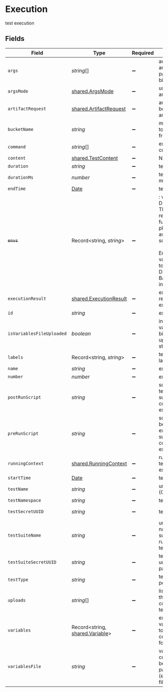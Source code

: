# Execution

test execution


## Fields

| Field                                                                                                                                                                                                      | Type                                                                                                                                                                                                       | Required                                                                                                                                                                                                   | Description                                                                                                                                                                                                | Example                                                                                                                                                                                                    |
| ---------------------------------------------------------------------------------------------------------------------------------------------------------------------------------------------------------- | ---------------------------------------------------------------------------------------------------------------------------------------------------------------------------------------------------------- | ---------------------------------------------------------------------------------------------------------------------------------------------------------------------------------------------------------- | ---------------------------------------------------------------------------------------------------------------------------------------------------------------------------------------------------------- | ---------------------------------------------------------------------------------------------------------------------------------------------------------------------------------------------------------- |
| `args`                                                                                                                                                                                                     | *string*[]                                                                                                                                                                                                 | :heavy_minus_sign:                                                                                                                                                                                         | additional arguments/flags passed to executor binary                                                                                                                                                       | --concurrency,2,--remote,--some,blabla                                                                                                                                                                     |
| `argsMode`                                                                                                                                                                                                 | [shared.ArgsMode](../../models/shared/argsmode.md)                                                                                                                                                         | :heavy_minus_sign:                                                                                                                                                                                         | usage mode for arguments                                                                                                                                                                                   |                                                                                                                                                                                                            |
| `artifactRequest`                                                                                                                                                                                          | [shared.ArtifactRequest](../../models/shared/artifactrequest.md)                                                                                                                                           | :heavy_minus_sign:                                                                                                                                                                                         | artifact request body with test artifacts                                                                                                                                                                  |                                                                                                                                                                                                            |
| `bucketName`                                                                                                                                                                                               | *string*                                                                                                                                                                                                   | :heavy_minus_sign:                                                                                                                                                                                         | minio bucket name to get uploads from                                                                                                                                                                      | execution-c01d7cf6-ec3f-47f0-9556-a5d6e9009a43                                                                                                                                                             |
| `command`                                                                                                                                                                                                  | *string*[]                                                                                                                                                                                                 | :heavy_minus_sign:                                                                                                                                                                                         | executor image command                                                                                                                                                                                     | curl                                                                                                                                                                                                       |
| `content`                                                                                                                                                                                                  | [shared.TestContent](../../models/shared/testcontent.md)                                                                                                                                                   | :heavy_minus_sign:                                                                                                                                                                                         | N/A                                                                                                                                                                                                        |                                                                                                                                                                                                            |
| `duration`                                                                                                                                                                                                 | *string*                                                                                                                                                                                                   | :heavy_minus_sign:                                                                                                                                                                                         | test duration                                                                                                                                                                                              | 88s                                                                                                                                                                                                        |
| `durationMs`                                                                                                                                                                                               | *number*                                                                                                                                                                                                   | :heavy_minus_sign:                                                                                                                                                                                         | test duration in milliseconds                                                                                                                                                                              | 10000                                                                                                                                                                                                      |
| `endTime`                                                                                                                                                                                                  | [Date](https://developer.mozilla.org/en-US/docs/Web/JavaScript/Reference/Global_Objects/Date)                                                                                                              | :heavy_minus_sign:                                                                                                                                                                                         | test end time                                                                                                                                                                                              |                                                                                                                                                                                                            |
| ~~`envs`~~                                                                                                                                                                                                 | Record<string, *string*>                                                                                                                                                                                   | :heavy_minus_sign:                                                                                                                                                                                         | : warning: ** DEPRECATED **: This will be removed in a future release, please migrate away from it as soon as possible.<br/><br/>Environment variables passed to executor. Deprecated: use Basic Variables instead | [object Object]                                                                                                                                                                                            |
| `executionResult`                                                                                                                                                                                          | [shared.ExecutionResult](../../models/shared/executionresult.md)                                                                                                                                           | :heavy_minus_sign:                                                                                                                                                                                         | execution result returned from executor                                                                                                                                                                    |                                                                                                                                                                                                            |
| `id`                                                                                                                                                                                                       | *string*                                                                                                                                                                                                   | :heavy_minus_sign:                                                                                                                                                                                         | execution id                                                                                                                                                                                               | 62f395e004109209b50edfc4                                                                                                                                                                                   |
| `isVariablesFileUploaded`                                                                                                                                                                                  | *boolean*                                                                                                                                                                                                  | :heavy_minus_sign:                                                                                                                                                                                         | in case the variables file is too big, it will be uploaded to storage                                                                                                                                      | false                                                                                                                                                                                                      |
| `labels`                                                                                                                                                                                                   | Record<string, *string*>                                                                                                                                                                                   | :heavy_minus_sign:                                                                                                                                                                                         | test and execution labels                                                                                                                                                                                  | [object Object]                                                                                                                                                                                            |
| `name`                                                                                                                                                                                                     | *string*                                                                                                                                                                                                   | :heavy_minus_sign:                                                                                                                                                                                         | execution name                                                                                                                                                                                             | test-suite1-example-test-1                                                                                                                                                                                 |
| `number`                                                                                                                                                                                                   | *number*                                                                                                                                                                                                   | :heavy_minus_sign:                                                                                                                                                                                         | execution number                                                                                                                                                                                           | 1                                                                                                                                                                                                          |
| `postRunScript`                                                                                                                                                                                            | *string*                                                                                                                                                                                                   | :heavy_minus_sign:                                                                                                                                                                                         | script to run after test execution (not supported for container executors)                                                                                                                                 | sleep 30                                                                                                                                                                                                   |
| `preRunScript`                                                                                                                                                                                             | *string*                                                                                                                                                                                                   | :heavy_minus_sign:                                                                                                                                                                                         | script to run before test execution (not supported for container executors)                                                                                                                                | echo -n '$SECRET_ENV' > ./secret_file                                                                                                                                                                      |
| `runningContext`                                                                                                                                                                                           | [shared.RunningContext](../../models/shared/runningcontext.md)                                                                                                                                             | :heavy_minus_sign:                                                                                                                                                                                         | running context for test or test suite execution                                                                                                                                                           |                                                                                                                                                                                                            |
| `startTime`                                                                                                                                                                                                | [Date](https://developer.mozilla.org/en-US/docs/Web/JavaScript/Reference/Global_Objects/Date)                                                                                                              | :heavy_minus_sign:                                                                                                                                                                                         | test start time                                                                                                                                                                                            |                                                                                                                                                                                                            |
| `testName`                                                                                                                                                                                                 | *string*                                                                                                                                                                                                   | :heavy_minus_sign:                                                                                                                                                                                         | unique test name (CRD Test name)                                                                                                                                                                           | example-test                                                                                                                                                                                               |
| `testNamespace`                                                                                                                                                                                            | *string*                                                                                                                                                                                                   | :heavy_minus_sign:                                                                                                                                                                                         | test namespace                                                                                                                                                                                             | testkube                                                                                                                                                                                                   |
| `testSecretUUID`                                                                                                                                                                                           | *string*                                                                                                                                                                                                   | :heavy_minus_sign:                                                                                                                                                                                         | test secret uuid                                                                                                                                                                                           | 7934600f-b367-48dd-b981-4353304362fb                                                                                                                                                                       |
| `testSuiteName`                                                                                                                                                                                            | *string*                                                                                                                                                                                                   | :heavy_minus_sign:                                                                                                                                                                                         | unique test suite name (CRD Test suite name), if it's run as a part of test suite                                                                                                                          | test-suite1                                                                                                                                                                                                |
| `testSuiteSecretUUID`                                                                                                                                                                                      | *string*                                                                                                                                                                                                   | :heavy_minus_sign:                                                                                                                                                                                         | test suite secret uuid, if it's run as a part of test suite                                                                                                                                                | 7934600f-b367-48dd-b981-4353304362fb                                                                                                                                                                       |
| `testType`                                                                                                                                                                                                 | *string*                                                                                                                                                                                                   | :heavy_minus_sign:                                                                                                                                                                                         | test type e.g. postman/collection                                                                                                                                                                          | postman/collection                                                                                                                                                                                         |
| `uploads`                                                                                                                                                                                                  | *string*[]                                                                                                                                                                                                 | :heavy_minus_sign:                                                                                                                                                                                         | list of file paths that need to be copied into the test from uploads                                                                                                                                       | settings/config.txt                                                                                                                                                                                        |
| `variables`                                                                                                                                                                                                | Record<string, [shared.Variable](../../models/shared/variable.md)>                                                                                                                                         | :heavy_minus_sign:                                                                                                                                                                                         | execution variables passed to executor converted to vars for usage in tests                                                                                                                                | [object Object]                                                                                                                                                                                            |
| `variablesFile`                                                                                                                                                                                            | *string*                                                                                                                                                                                                   | :heavy_minus_sign:                                                                                                                                                                                         | variables file content - need to be in format for particular executor (e.g. postman envs file)                                                                                                             |                                                                                                                                                                                                            |